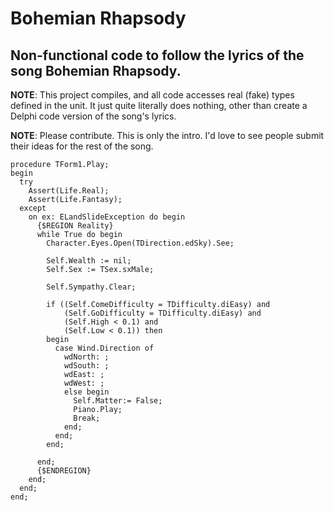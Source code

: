 # Bohemian Rhapsody

## Non-functional code to follow the lyrics of the song Bohemian Rhapsody.

**NOTE**: This project compiles, and all code accesses real (fake) types defined in the unit. It just quite literally does nothing, other than create a Delphi code version of the song's lyrics.

**NOTE**: Please contribute. This is only the intro. I'd love to see people submit their ideas for the rest of the song. 

    procedure TForm1.Play;
    begin
      try
        Assert(Life.Real);
        Assert(Life.Fantasy);
      except
        on ex: ELandSlideException do begin
          {$REGION Reality}
          while True do begin
            Character.Eyes.Open(TDirection.edSky).See;

            Self.Wealth := nil;
            Self.Sex := TSex.sxMale;

            Self.Sympathy.Clear;

            if ((Self.ComeDifficulty = TDifficulty.diEasy) and
                (Self.GoDifficulty = TDifficulty.diEasy) and
                (Self.High < 0.1) and
                (Self.Low < 0.1)) then
            begin
              case Wind.Direction of
                wdNorth: ;
                wdSouth: ;
                wdEast: ;
                wdWest: ;
                else begin
                  Self.Matter:= False;
                  Piano.Play;
                  Break;
                end;
              end;
            end;

          end;
          {$ENDREGION}
        end;
      end;
    end;
    
